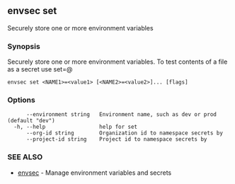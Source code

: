 ## envsec set

Securely store one or more environment variables

### Synopsis

Securely store one or more environment variables. To test contents of a file as a secret use set=@<file>

```
envsec set <NAME1>=<value1> [<NAME2>=<value2>]... [flags]
```

### Options

```
      --environment string   Environment name, such as dev or prod (default "dev")
  -h, --help                 help for set
      --org-id string        Organization id to namespace secrets by
      --project-id string    Project id to namespace secrets by
```

### SEE ALSO

* [envsec](envsec.md)	 - Manage environment variables and secrets

